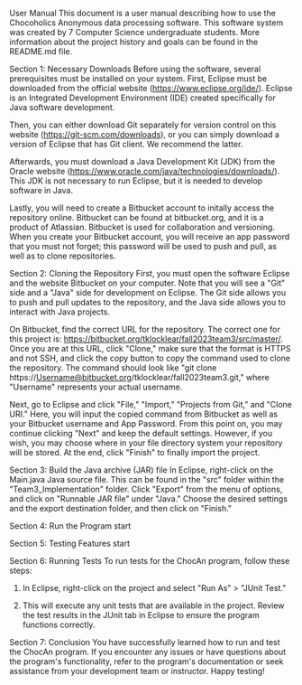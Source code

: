User Manual
This document is a user manual describing how to use the Chocoholics Anonymous data processing software. This software system was created by 7 Computer Science undergraduate students. More information about the project history and goals can be found in the README.md file. 

Section 1: Necessary Downloads
Before using the software, several prerequisites must be installed on your system. First, Eclipse must be downloaded from the official website (https://www.eclipse.org/ide/). Eclipse is an Integrated Development Environment (IDE) created specifically for Java software development. 

Then, you can either download Git separately for version control on this website (https://git-scm.com/downloads), or you can simply download a version of Eclipse that has Git client. We recommend the latter. 

Afterwards, you must download a Java Development Kit (JDK) from the Oracle website (https://www.oracle.com/java/technologies/downloads/). This JDK is not necessary to run Eclipse, but it is needed to develop software in Java. 

Lastly, you will need to create a Bitbucket account to initally access the repository online. Bitbucket can be found at bitbucket.org, and it is a product of Atlassian. Bitbucket is used for collaboration and versioning. When you create your Bitbucket account, you will receive an app password that you must not forget; this password will be used to push and pull, as well as to clone repositories.

Section 2: Cloning the Repository
First, you must open the software Eclipse and the website Bitbucket on your computer. Note that you will see a "Git" side and a "Java" side for development on Eclipse. The Git side allows you to push and pull updates to the repository, and the Java side allows you to interact with Java projects. 

On Bitbucket, find the correct URL for the repository. The correct one for this project is: https://bitbucket.org/tklocklear/fall2023team3/src/master/. Once you are at this URL, click "Clone," make sure that the format is HTTPS and not SSH, and click the copy button to copy the command used to clone the repository. The command should look like "git clone https://Username@bitbucket.org/tklocklear/fall2023team3.git," where "Username" represents your actual username. 

Next, go to Eclipse and click "File," "Import," "Projects from Git," and "Clone URI." Here, you will input the copied command from Bitbucket as well as your Bitbucket username and App Password. From this point on, you may continue clicking "Next" and keep the default settings. However, if you wish, you may choose where in your file directory system your repository will be stored. At the end, click "Finish" to finally import the project. 

Section 3: Build the Java archive (JAR) file
In Eclipse, right-click on the Main.java Java source file. This can be found in the "src" folder within the "Team3_Implementation" folder. Click "Export" from the menu of options, and click on "Runnable JAR file" under "Java." Choose the desired settings and the export destination folder, and then click on "Finish."

Section 4: Run the Program
start

Section 5: Testing Features
start

Section 6: Running Tests
To run tests for the ChocAn program, follow these steps:

1. In Eclipse, right-click on the project and select "Run As" > "JUnit Test."

2. This will execute any unit tests that are available in the project. Review the test results in the JUnit tab in Eclipse to ensure the program functions correctly.

Section 7: Conclusion
You have successfully learned how to run and test the ChocAn program. If you encounter any issues or have questions about the program's functionality, refer to the program's documentation or seek assistance from your development team or instructor. Happy testing!
